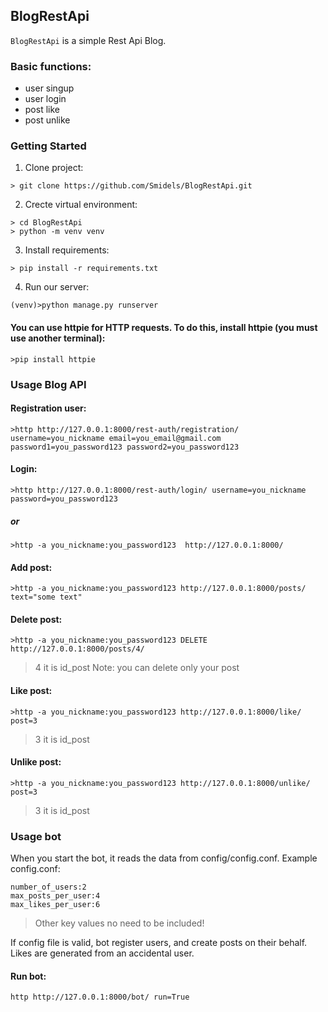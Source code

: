 ## BlogRestApi

``BlogRestApi`` is a simple Rest Api Blog.


### Basic functions:
* user singup
* user login
* post like
* post unlike

### Getting Started

1. Clone project:
```
> git clone https://github.com/Smidels/BlogRestApi.git
```
2. Crecte virtual environment:
```
> cd BlogRestApi
> python -m venv venv
```
3. Install requirements:
```
> pip install -r requirements.txt
```
4. Run our server:
```
(venv)>python manage.py runserver
```

#### You can use httpie for HTTP requests. To do this, install httpie (you must use another terminal):
```
>pip install httpie
```

### Usage Blog API


#### Registration user:
```
>http http://127.0.0.1:8000/rest-auth/registration/ username=you_nickname email=you_email@gmail.com password1=you_password123 password2=you_password123 
```

#### Login:
```
>http http://127.0.0.1:8000/rest-auth/login/ username=you_nickname password=you_password123 
```
##### or
```
>http -a you_nickname:you_password123  http://127.0.0.1:8000/ 
```

#### Add post:
```
>http -a you_nickname:you_password123 http://127.0.0.1:8000/posts/ text="some text"
```
#### Delete post:
```
>http -a you_nickname:you_password123 DELETE http://127.0.0.1:8000/posts/4/
```
> 4 it is id_post
> Note: you can delete only your post

#### Like post:
```
>http -a you_nickname:you_password123 http://127.0.0.1:8000/like/ post=3
```
> 3 it is id_post

#### Unlike post:
```
>http -a you_nickname:you_password123 http://127.0.0.1:8000/unlike/ post=3
```
> 3 it is id_post

### Usage bot

When you start the bot, it reads the data from config/config.conf.
Example config.conf:
```
number_of_users:2
max_posts_per_user:4
max_likes_per_user:6
```
> Other key values no need to be included!

If config file is valid, bot register users, and create posts on their behalf. Likes are generated from an accidental user.

#### Run bot:
```
http http://127.0.0.1:8000/bot/ run=True
```